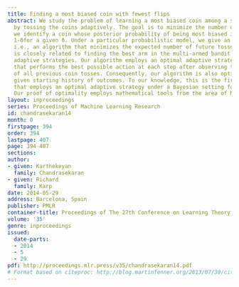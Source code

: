 ```yaml
---
title: Finding a most biased coin with fewest flips
abstract: We study the problem of learning a most biased coin among a set of coins
  by tossing the coins adaptively. The goal is to minimize the number of tosses until
  we identify a coin whose posterior probability of being most biased is at least
  1-δfor a given δ. Under a particular probabilistic model, we give an optimal algorithm,
  i.e., an algorithm that minimizes the expected number of future tosses. The problem
  is closely related to finding the best arm in the multi-armed bandit problem using
  adaptive strategies. Our algorithm employs an optimal adaptive strategy—a strategy
  that performs the best possible action at each step after observing the outcomes
  of all previous coin tosses. Consequently, our algorithm is also optimal for any
  given starting history of outcomes. To our knowledge, this is the first algorithm
  that employs an optimal adaptive strategy under a Bayesian setting for this problem.
  Our proof of optimality employs mathematical tools from the area of Markov games.
layout: inproceedings
series: Proceedings of Machine Learning Research
id: chandrasekaran14
month: 0
firstpage: 394
order: 394
lastpage: 407
page: 394-407
sections: 
author:
- given: Karthekeyan
  family: Chandrasekaran
- given: Richard
  family: Karp
date: 2014-05-29
address: Barcelona, Spain
publisher: PMLR
container-title: Proceedings of The 27th Conference on Learning Theory
volume: '35'
genre: inproceedings
issued:
  date-parts:
  - 2014
  - 5
  - 29
pdf: http://proceedings.mlr.press/v35/chandrasekaran14.pdf
# Format based on citeproc: http://blog.martinfenner.org/2013/07/30/citeproc-yaml-for-bibliographies/
---
```

